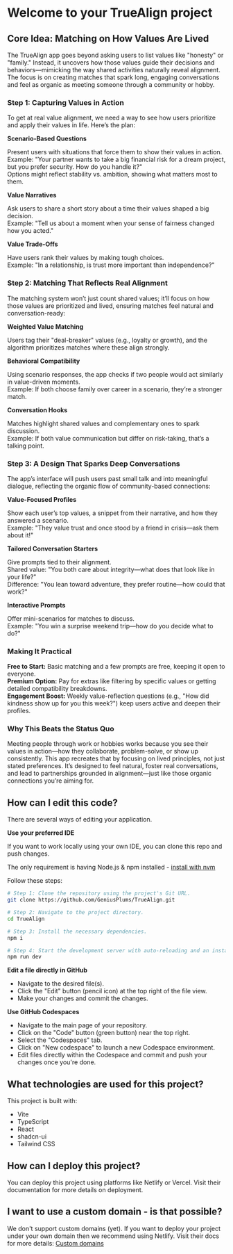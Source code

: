 # Welcome to your TrueAlign project

## Core Idea: Matching on How Values Are Lived

The TrueAlign app goes beyond asking users to list values like "honesty" or "family." Instead, it uncovers how those values guide their decisions and behaviors—mimicking the way shared activities naturally reveal alignment. The focus is on creating matches that spark long, engaging conversations and feel as organic as meeting someone through a community or hobby.

### Step 1: Capturing Values in Action

To get at real value alignment, we need a way to see how users prioritize and apply their values in life. Here’s the plan:

**Scenario-Based Questions**

Present users with situations that force them to show their values in action.  
Example: "Your partner wants to take a big financial risk for a dream project, but you prefer security. How do you handle it?"  
Options might reflect stability vs. ambition, showing what matters most to them.

**Value Narratives**

Ask users to share a short story about a time their values shaped a big decision.  
Example: "Tell us about a moment when your sense of fairness changed how you acted."

**Value Trade-Offs**

Have users rank their values by making tough choices.  
Example: "In a relationship, is trust more important than independence?"

### Step 2: Matching That Reflects Real Alignment

The matching system won’t just count shared values; it’ll focus on how those values are prioritized and lived, ensuring matches feel natural and conversation-ready:

**Weighted Value Matching**

Users tag their "deal-breaker" values (e.g., loyalty or growth), and the algorithm prioritizes matches where these align strongly.

**Behavioral Compatibility**

Using scenario responses, the app checks if two people would act similarly in value-driven moments.  
Example: If both choose family over career in a scenario, they’re a stronger match.

**Conversation Hooks**

Matches highlight shared values and complementary ones to spark discussion.  
Example: If both value communication but differ on risk-taking, that’s a talking point.

### Step 3: A Design That Sparks Deep Conversations

The app’s interface will push users past small talk and into meaningful dialogue, reflecting the organic flow of community-based connections:

**Value-Focused Profiles**

Show each user’s top values, a snippet from their narrative, and how they answered a scenario.  
Example: "They value trust and once stood by a friend in crisis—ask them about it!"

**Tailored Conversation Starters**

Give prompts tied to their alignment.  
Shared value: "You both care about integrity—what does that look like in your life?"  
Difference: "You lean toward adventure, they prefer routine—how could that work?"

**Interactive Prompts**

Offer mini-scenarios for matches to discuss.  
Example: "You win a surprise weekend trip—how do you decide what to do?"

### Making It Practical

**Free to Start:** Basic matching and a few prompts are free, keeping it open to everyone.  
**Premium Option:** Pay for extras like filtering by specific values or getting detailed compatibility breakdowns.  
**Engagement Boost:** Weekly value-reflection questions (e.g., "How did kindness show up for you this week?") keep users active and deepen their profiles.

### Why This Beats the Status Quo

Meeting people through work or hobbies works because you see their values in action—how they collaborate, problem-solve, or show up consistently. This app recreates that by focusing on lived principles, not just stated preferences. It’s designed to feel natural, foster real conversations, and lead to partnerships grounded in alignment—just like those organic connections you’re aiming for.

## How can I edit this code?

There are several ways of editing your application.

**Use your preferred IDE**

If you want to work locally using your own IDE, you can clone this repo and push changes.

The only requirement is having Node.js & npm installed - [install with nvm](https://github.com/nvm-sh/nvm#installing-and-updating)

Follow these steps:

```sh
# Step 1: Clone the repository using the project's Git URL.
git clone https://github.com/GeniusPlums/TrueAlign.git

# Step 2: Navigate to the project directory.
cd TrueAlign

# Step 3: Install the necessary dependencies.
npm i

# Step 4: Start the development server with auto-reloading and an instant preview.
npm run dev
```

**Edit a file directly in GitHub**

- Navigate to the desired file(s).
- Click the "Edit" button (pencil icon) at the top right of the file view.
- Make your changes and commit the changes.

**Use GitHub Codespaces**

- Navigate to the main page of your repository.
- Click on the "Code" button (green button) near the top right.
- Select the "Codespaces" tab.
- Click on "New codespace" to launch a new Codespace environment.
- Edit files directly within the Codespace and commit and push your changes once you're done.

## What technologies are used for this project?

This project is built with:

- Vite
- TypeScript
- React
- shadcn-ui
- Tailwind CSS

## How can I deploy this project?

You can deploy this project using platforms like Netlify or Vercel. Visit their documentation for more details on deployment.

## I want to use a custom domain - is that possible?

We don't support custom domains (yet). If you want to deploy your project under your own domain then we recommend using Netlify. Visit their docs for more details: [Custom domains](https://docs.netlify.com/domains-https/custom-domains/)
